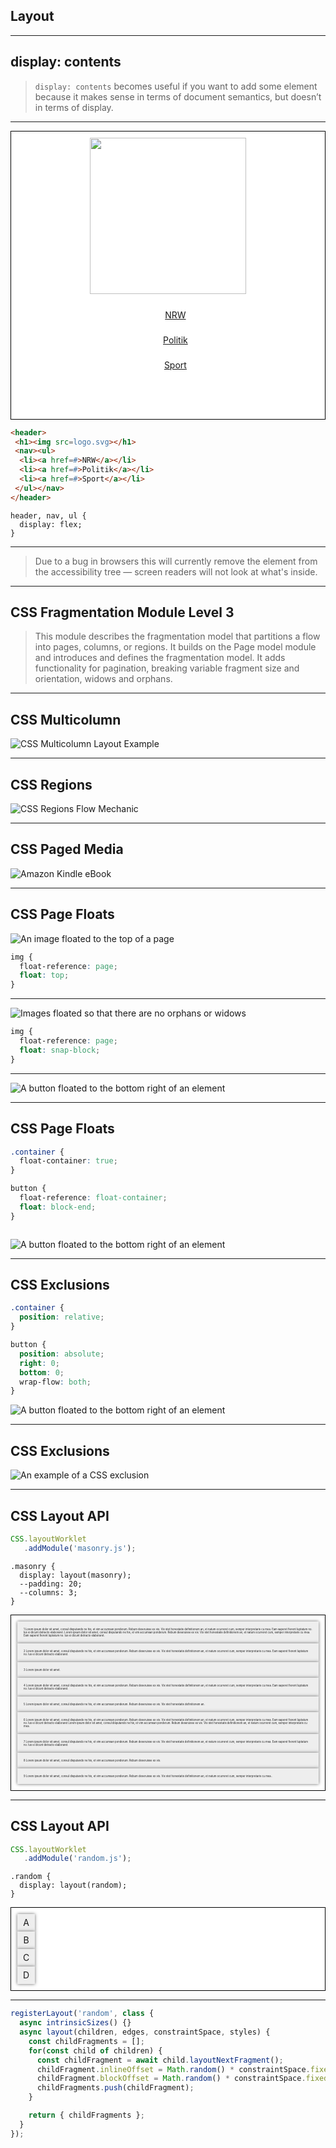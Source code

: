 <!-- .slide: data-background="images/layout.jpg" -->

## Layout
---

## display: contents

> `display: contents` becomes useful if you want to add some element because it makes sense in terms of document semantics, but doesn’t in terms of display.

---

<style>
#css-display-contents {
  line-height: 40px;
}

#css-display-contents h1 {
  display: inline;
  margin: 0;
  font-size: 0;
}

#css-display-contents img {
  width: 250px;
  min-width: 0;
  height: auto;
  margin: 0;
}

#css-display-contents li {
  list-style: none;
}

#css-display-contents [data-tag]:hover {
  position: relative;
  outline: #2aa19866 4px solid;
  transition: all 0.3s;
}

#css-display-contents [data-tag]:hover::before {
  content: attr(data-tag);
  position: absolute;
  bottom: 100%;
  left: 0;
  padding: 0 5px;
  background: #2aa198;
  color: #fff;
  transition: all 0.3s;
}

#css-display-contents nav[data-tag]:hover::before {
  left: 80px;
}

#css-display-contents ul[data-tag]:hover::before {
  left: 120px;
}
</style>

<div id="css-display-contents" style="background: #fff; padding: 10px; border: 1px solid #000; text-align: left">
<header data-tag="header">
  <h1><img src="images/logo.svg" class="transparent"></h1>
  <nav data-tag="nav"><ul data-tag="ul">
    <li><a href="#">NRW</a></li>
    <li><a href="#">Politik</a></li>
    <li><a href="#">Sport</a></li>
  </ul></nav>
</header>
</div>

<div class="side-by-side">

```html
<header>
 <h1><img src=logo.svg></h1>
 <nav><ul>
  <li><a href=#>NRW</a></li>
  <li><a href=#>Politik</a></li>
  <li><a href=#>Sport</a></li>
 </ul></nav>
</header>
```

<pre style="width: 600px"><code class="liveCoding css" data-livecoding-id="css-display-contents" contenteditable>header, nav, ul {
  display: flex;
}</code></pre>

</div>

---

> Due to a bug in browsers this will currently remove the element from the accessibility tree — screen readers will not look at what's inside.
>

---

## CSS Fragmentation Module Level 3

> This module describes the fragmentation model that partitions a flow into pages, columns, or regions. It builds on the Page model module and introduces and defines the fragmentation model. It adds functionality for pagination, breaking variable fragment size and orientation, widows and orphans.

---

## CSS Multicolumn

![CSS Multicolumn Layout Example](images/multicolumn.png)

---

## CSS Regions

![CSS Regions Flow Mechanic](images/regions.jpg)

---

## CSS Paged Media

![Amazon Kindle eBook](images/ebook.png) <!-- .element: class="transparent" style="min-width: 0" -->

---

## CSS Page Floats

![An image floated to the top of a page](images/float-top.png) <!-- .element: class="transparent" style="min-width: 0; width: auto; height: 300px" -->

```css
img {
  float-reference: page;
  float: top;
}
```

---

![Images floated so that there are no orphans or widows](images/float-snap-block.png) <!-- .element: class="transparent" style="min-width: 0; width: auto; height: 400px" -->

```css
img {
  float-reference: page;
  float: snap-block;
}
```

---

![A button floated to the bottom right of an element](images/vertical-floats.jpg) <!-- .element: class="transparent" style="min-width: 0; width: auto; height: 600px" -->

---

<!-- .slide: data-transition="fade" -->

## CSS Page Floats

<div class="side-by-side">

<div style="width: 800px">


```css
.container {
  float-container: true;
}

button {
  float-reference: float-container;
  float: block-end;
}



```

</div>

![A button floated to the bottom right of an element](images/vertical-floats.jpg) <!-- .element: class="transparent" style="min-width: 0; width: 450px" -->

</div>

---

<!-- .slide: data-transition="fade" -->

## CSS Exclusions

<div class="side-by-side">

<div style="width: 800px">

```css
.container {
  position: relative;
}

button {
  position: absolute;
  right: 0;
  bottom: 0;
  wrap-flow: both;
}
```

</div>

![A button floated to the bottom right of an element](images/vertical-floats.jpg) <!-- .element: class="transparent" style="min-width: 0; width: 450px" -->

</div>

---

## CSS Exclusions

![An example of a CSS exclusion](images/exclusions.png)

---

<div class="side-by-side">

<div>

## CSS Layout API

```js
CSS.layoutWorklet
   .addModule('masonry.js');
```

<pre style="width: 600px"><code class="liveCoding css" data-livecoding-id="css-layout-api-masonry" contenteditable>.masonry {
  display: layout(masonry);
  --padding: 20;
  --columns: 3;
}</code></pre>

</div>

<style>
  #css-layout-api-masonry .masonry > div {
    overflow: hidden;
    padding: 10px;
    background: #eee;
    box-shadow: 0 0 5px #666;
    font-size: 0.3em;
  }
</style>

<div id="css-layout-api-masonry" style="background: #fff; padding: 10px; border: 1px solid #000; text-align: left">
<div class="masonry"> <div>1 Lorem ipsum dolor sit amet, consul disputando ne his, et vim accumsan ponderum. Rebum deseruisse ex vix. Vix stet honestatis definitionem an, et natum ocurreret cum, semper interpretaris cu mea. Eam saperet fierent luptatum no. Ius ei dicunt detracto elaboraret. Lorem ipsum dolor sit amet, consul disputando ne his, et vim accumsan ponderum. Rebum deseruisse ex vix. Vix stet honestatis definitionem an, et natum ocurreret cum, semper interpretaris cu mea. Eam saperet fierent luptatum no. Ius ei dicunt detracto elaboraret.</div> <div>2 Lorem ipsum dolor sit amet, consul disputando ne his, et vim accumsan ponderum. Rebum deseruisse ex vix. Vix stet honestatis definitionem an, et natum ocurreret cum, semper interpretaris cu mea. Eam saperet fierent luptatum no. Ius ei dicunt detracto elaboraret.</div> <div>3 Lorem ipsum dolor sit amet.</div> <div>4 Lorem ipsum dolor sit amet, consul disputando ne his, et vim accumsan ponderum. Rebum deseruisse ex vix. Vix stet honestatis definitionem an, et natum ocurreret cum, semper interpretaris cu mea. Eam saperet fierent luptatum no. Ius ei dicunt detracto elaboraret.</div> <div>5 Lorem ipsum dolor sit amet, consul disputando ne his, et vim accumsan ponderum. Rebum deseruisse ex vix. Vix stet honestatis definitionem an.</div> <div>6 Lorem ipsum dolor sit amet, consul disputando ne his, et vim accumsan ponderum. Rebum deseruisse ex vix. Vix stet honestatis definitionem an, et natum ocurreret cum, semper interpretaris cu mea. Eam saperet fierent luptatum no. Ius ei dicunt detracto elaboraret Lorem ipsum dolor sit amet, consul disputando ne his, et vim accumsan ponderum. Rebum deseruisse ex vix. Vix stet honestatis definitionem an, et natum ocurreret cum, semper interpretaris cu mea.</div> <div>7 Lorem ipsum dolor sit amet, consul disputando ne his, et vim accumsan ponderum. Rebum deseruisse ex vix. Vix stet honestatis definitionem an, et natum ocurreret cum, semper interpretaris cu mea. Eam saperet fierent luptatum no. Ius ei dicunt detracto elaboraret.</div> <div>8 Lorem ipsum dolor sit amet, consul disputando ne his, et vim accumsan ponderum. Rebum deseruisse ex vix.</div> <div>9 Lorem ipsum dolor sit amet, consul disputando ne his, et vim accumsan ponderum. Rebum deseruisse ex vix. Vix stet honestatis definitionem an, et natum ocurreret cum, semper interpretaris cu mea..</div> </div>
</div>

</div>

---

<div class="side-by-side">

<div>

## CSS Layout API

```js
CSS.layoutWorklet
   .addModule('random.js');
```

<pre style="width: 600px"><code class="liveCoding css" data-livecoding-id="css-layout-api-random" contenteditable>.random {
  display: layout(random);
}</code></pre>

</div>

<style>
  #css-layout-api-random .random > div {
    position: relative;
    overflow: hidden;
    width: 2em;
    height: 2em;
    background: #eee;
    box-shadow: 0 0 5px #666;
    line-height: 2;
    text-align: center;
  }
</style>

<div id="css-layout-api-random" style="background: #fff; padding: 10px; border: 1px solid #000; text-align: left">
  <div class="random"> 
    <div>A</div>
    <div>B</div>
    <div>C</div>
    <div>D</div>
  </div>
</div>

</div>

---

```js
registerLayout('random', class {
  async intrinsicSizes() {}
  async layout(children, edges, constraintSpace, styles) {
    const childFragments = [];
    for(const child of children) {
      const childFragment = await child.layoutNextFragment();
      childFragment.inlineOffset = Math.random() * constraintSpace.fixedInlineSize;
      childFragment.blockOffset = Math.random() * constraintSpace.fixedBlockSize;
      childFragments.push(childFragment);
    }

    return { childFragments };
  }
});
```